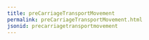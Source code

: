 ```yaml
---
title: preCarriageTransportMovement
permalink: preCarriageTransportMovement.html
jsonid: precarriagetransportmovement
---
```

